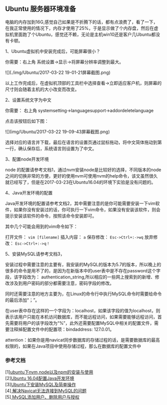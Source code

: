 ## Ubuntu 服务器环境准备

电脑的内存加到16G,感觉自己如果是不折腾下的话，都有点浪费了，看了一下，在我正常使用的情况下，内存才使用了25%，于是显示做了个内存盘，然后在虚拟机里面跑了个Ubuntu，感觉还不赖，无论是主机win10还是客户几Ubuntu都没有卡顿。

1、Ubuntu虚拟机中安装完成后，可能屏幕很小？

你需要：右上角 系统设置->显示->将屏幕分辨率调整到最大。

![](./img/Ubuntu/2017-03-22 19-01-21屏幕截图.png)

以上工作完成后，在虚拟机顶部的工具栏中选择查看->立即适应客户机，则屏幕的尺寸则会随着主机的大小改变而改变。

2、设置系统文字为中文

你需要： 右上角 systemsetting->languagesupport->addordeletelanguage

点击该按钮后如下图：

![](img/Ubuntu/2017-03-22 19-09-43屏幕截图.png)

选择对应的语言并下载，最后在语言的设置页通过鼠标拖动，将中文简体拖动到第一行，确认保存后，系统语言则设置为了中文。

3、配置node开发环境

node 的配置请参考文档1，通过nvm安装node是比较好的选择，不同版本的node之间的切换非常的方便，更好的使用nvm可使用nvm的help命令，该文虽然很久就已经写了，但是在2017-03-23在Ubuntu16.04的环境下实验是没有问题的。

4、Java开发环境的配置

Java开发环境的配置请参考文档2，其中需要注意的是你可能需要安装一下vim软件，如果你没有安装过的话，你可执行一下vim命令，如果没有安装该软件，则会提示安装该软件的命令，按照该命令安装即可。

其中几个可能会用到的vim命令如下：

打开文件： ````vim [filename]````
插入内容： ````a````
保存修改： ````Esc->Ctrl+:->wq````
放弃修改： ````Esc->Ctrl+:->q！````

5、安装MySQL请参考文档3，

安装过程中需要注意的主要有，我安装的MySQL的版本为5.7的版本，所以晚上的很多的命令是用不了的，是因为在新版本中的user表中是不存在password这个字段，该字段改为：
authentication_string,所以相应的一些网上搜索到的新增、修改涉及到用户密码的部分都需要注意，密码字段的修改。

同时还需要注意的地方主要为，在Linux的命令行中执行MySQL命令时需要给命令的最后添加“；”。

在user表中存在这样的一个字段为：localhost，如果该字段的值为localhost，则表示该用户只能在本机访问数据库，而不能远程访问，如果需要能够远程访问，首先需要将用户的该字段改为“%”，此外还需要配置MySQL中相关的配置文件，需要注释掉配置文件中的配置项：bindaddress: 127.0.01。

attention：如果你是用navicat同步数据库的存储过程的话，是需要数据库的最高权限的，如果在Java项目中使用存储过程，那么在数据库的配置文件中






### 参考文档

[1][ubuntu下nvm,node以及npm的安装与使用](http://blog.csdn.net/minchina91/article/details/40260263)<br/>
[2][Ubuntu 16.04配置Java开发环境](http://www.cnblogs.com/deitymon/p/5926619.html)<br/>
[3][Ubuntu下安装MySQL及简单操作](http://www.linuxidc.com/Linux/2016-07/133128.htm)<br/>
[4][ 解决Navicat无法连接到MySQL的问题](http://blog.csdn.net/mtbaby/article/details/56836986)<br/>
[5][ MySQL添加用户、删除用户与授权](http://www.cnblogs.com/wanghetao/p/3806888.html)
